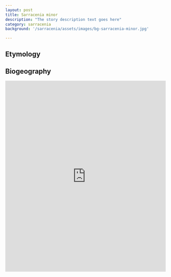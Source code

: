 ```yaml
---
layout: post
title: Sarracenia minor
description: "The story description text goes here"
category: sarracenia
background: '/sarracenia/assets/images/bg-sarracenia-minor.jpg'

---
```



## Etymology


## Biogeography

<iframe src="https://marco-barandun.github.io/cp-resource/sarracenia/assets/maps/Sarracenia_minor.html" height="600px" width="100%" style="border:none;"></iframe>
